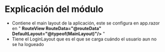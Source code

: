 # Explicación del módulo

* Contiene el main layout de la aplicación, este se configura en app.razor en " **RouteView RouteData="@routeData" DefaultLayout="@typeof(MainLayout)"/>** "
* Tiene el LoginLayout que es el que se carga cuándo el usuario aun no se ha logueado